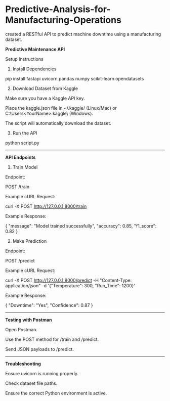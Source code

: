 # Predictive-Analysis-for-Manufacturing-Operations
created a RESTful API to predict machine downtime using a manufacturing dataset. 

**Predictive Maintenance API**

Setup Instructions

1. Install Dependencies

pip install fastapi uvicorn pandas numpy scikit-learn opendatasets

2. Download Dataset from Kaggle

Make sure you have a Kaggle API key.

Place the kaggle.json file in ~/.kaggle/ (Linux/Mac) or C:\Users\<YourName>\.kaggle\ (Windows).

The script will automatically download the dataset.

3. Run the API

python script.py

--------------------------------------------------------------------------------------------------------

**API Endpoints**

1. Train Model

Endpoint:

POST /train

Example cURL Request:

curl -X POST http://127.0.0.1:8000/train

Example Response:

{
  "message": "Model trained successfully",
  "accuracy": 0.85,
  "f1_score": 0.82
}

2. Make Prediction

Endpoint:

POST /predict

Example cURL Request:

curl -X POST http://127.0.0.1:8000/predict -H "Content-Type: application/json" -d '{"Temperature": 300, "Run_Time": 1200}'

Example Response:

{
  "Downtime": "Yes",
  "Confidence": 0.87
}

-------------------------------------------------------------------------------------------------------------------

**Testing with Postman**

Open Postman.

Use the POST method for /train and /predict.

Send JSON payloads to /predict.

--------------------------------------------------------------------------------------------------------------------

**Troubleshooting**

Ensure uvicorn is running properly.

Check dataset file paths.

Ensure the correct Python environment is active.


